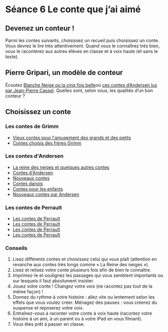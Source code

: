 # Séance 6 Le conte que j’ai aimé

## Devenez un conteur !

Parmi les contes suivants, choisissez un recueil puis choisissez un conte. Vous devrez le lire très attentivement. Quand vous le connaîtrez très bien, vous le raconterez aux autres élèves en classe et à voix haute (et sans le texte).

## Pierre Gripari, un modèle de conteur

Écoutez [Blanche Neige ou la cinq fois belle](https://youtu.be/23Dnl41jeG8)où [ces contes d’Andersen lus par Jean-Pierre Cassel](https://www.franceculture.fr/emissions/lectures-denfance/le-garcon-porcher-la-princesse-au-petit-pois-et-le-costume-neuf-de).
Quelles sont, selon vous, les qualités d’un bon conteur ?

## Choisissez un conte

### Les contes de Grimm

- [Vieux contes pour l'amusement des grands et des petits](http://gallica.bnf.fr/ark:/12148/bpt6k5814900j.r=contes%20grimm)
- [Contes choisis des frères Grimm](http://gallica.bnf.fr/ark:/12148/bpt6k66175t.r=contes%20grimm)

### Les contes d'Andersen

- [La reine des neiges et quelques autres contes](http://gallica.bnf.fr/ark:/12148/bpt6k311584x.r=contes%20andersen)
- [Contes d'Andersen](http://gallica.bnf.fr/ark:/12148/bpt6k6566537p.r=contes%20andersen)
- [Nouveaux contes](http://gallica.bnf.fr/ark:/12148/bpt6k5620737f.r=contes%20andersen)
- [Contes danois](http://gallica.bnf.fr/ark:/12148/bpt6k9606451t.r=contes%20andersen)
- [Contes pour les enfants](http://gallica.bnf.fr/ark:/12148/bpt6k5620866h.r=contes%20andersen)
- [Nouveaux contes par Andersen](http://gallica.bnf.fr/ark:/12148/bpt6k5855124m.r=contes%20andersen)

### Les contes de Perrault

- [Les contes de Perrault](http://gallica.bnf.fr/ark:/12148/bpt6k855619t.r=contes%20perrault)
- [Les contes de Perrault](http://gallica.bnf.fr/ark:/12148/btv1b8556533n.r=contes%20perrault)
- [Les contes de Perrault](http://gallica.bnf.fr/ark:/12148/bpt6k5772785r.r=contes%20perrault)
- [Les contes de Perrault](http://gallica.bnf.fr/ark:/12148/bpt6k6512787n.r=contes%20perrault)

### Conseils

1. Lisez différents contes et choisissez celui qui vous plaît (attention en revanche aux contes très longs comme « La Reine des neiges »).
2. Lisez et relisez votre conte plusieurs fois afin de bien le connaître.
3. Imprimez-le et soulignez les passages qui vous semblent importants ou sur lesquels il faut absolument insister.
4. Jouez votre conte ! Changez votre voix (ne racontez pas tout de la même façon) !
5. Donnez du rythme à votre histoire : allez vite ou lentement selon les effets que vous voulez créer. Ménagez des pauses : vous créerez du suspense et reposerez votre voix.       
6. Entraînez-vous à raconter votre conte à voix haute (racontez votre histoire à un ami, à un parent ou à votre iPad en vous filmant).
7. Vous êtes prêt à passer en classe.


